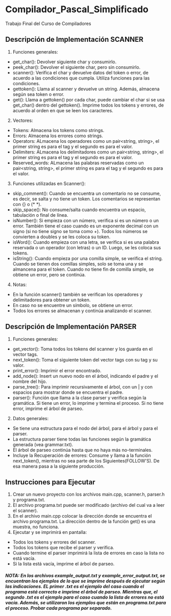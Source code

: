 # Compilador_Pascal_Simplificado
Trabajo Final del Curso de Compiladores

## Descripción de Implementación SCANNER
1. Funciones generales:
  - get_char(): Devolver siguiente char y consumirlo.
  - peek_char(): Devolver el siguiente char, pero sin consumirlo. 
  - scanner(): Verifica el char y devuelve datos del token o error, de acuerdo a las condiciones que cumpla. Utiliza funciones para las condiciones.  
  - gettoken(): Llama al scanner y devuelve un string. Además, almacena según sea token o error.
  - get(): Llama a gettoken() por cada char, puede cambiar el char si se usa get_char() dentro del gettoken(). Imprime todos los tokens y errores, de acuerdo al orden en que se leen los caracteres.
  
2. Vectores:
  - Tokens: Almacena los tokens como strings.
  - Errors: Almacena los errores como strings.
  - Operators: ALmacena los operadores como un pair<string, string>, el primer string es para el tag y el segundo es para el valor.
  - Delimiters: ALmacena los delimitadores como un pair<string, string>, el primer string es para el tag y el segundo es para el valor.
  - Reserved_words: ALmacena las palabras reservadas como un pair<string, string>, el primer string es para el tag y el segundo es para el valor.

3. Funciones utilizadas en Scanner():
  - skip_comment(): Cuando se encuentra un comentario no se consume, es decir, se salta y no tiene un token. Los comentarios se representan con {} o (* *).
  - skip_space(): No consume/salta cuando encuentra un espacio, tabulación o final de línea.
  - isNumber(): Si empieza con un número, verifica si es un número o un error. También tiene el caso cuando es un exponente decimal con un signo (si no tiene signo se toma como +). Todos los números se convierten a doubles y se les coloca su token.
  - isWord(): Cuando empieza con una letra, se verifica si es una palabra reservada o un operador (con letras) o un ID. Luego, se les coloca sus tokens.
  - isString(): Cuando empieza por una comilla simple, se verifica el string. Cuando se tienen dos comillas simples, solo se toma una y se almancena para el token. Cuando no tiene fin de comilla simple, se obtiene un error, pero se continúa.
  
  4. Notas:
  - En la función scanner() también se verifican los operadores y delimitadores para obtener un token.
  - En caso no se encuentre un símbolo, se obtiene un error.
  - Todos los errores se almacenan y continúa analizando el scanner.

## Descripción de Implementación PARSER
1. Funciones generales:
  - get_vector(): Toma todos los tokens del scanner y los guarda en el vector tags.
  - next_token(): Toma el siguiente token del vector tags con su tag y su valor.
  - print_error(): Imprimir el error encontrado.
  - add_node(): Insert un nuevo nodo en el árbol, indicando el padre y el nombre del hijo.
  - parse_tree(): Para imprimir recursivamente el árbol, con un | y con espacios para mostrar donde se encuentra el padre.
  - parser(): Función que llama a la clase parser y verifica según la gramática. Si tiene un error, lo imprime y termina el proceso.
             Si no tiene error, imprime el árbol de parseo.
             
2. Datos generales:
  - Se tiene una estructura para el nodo del árbol, para el árbol y para el parser.
  - La estructura parser tiene todas las funciones según la gramática generada (vea grammar.txt).
  - El árbol de parseo continúa hasta que no haya más no-terminales.
  - Incluye la Recuperación de errores: Consume y llama a la función next_token(), mientras no sea parte de los Siguientes(FOLLOW'S). De esa manera pasa a la siguiente producción.

## Instrucciones para Ejecutar

1. Crear un nuevo proyecto con los archivos main.cpp, scanner.h, parser.h y programa.txt.
2. El archivo programa.txt puede ser modificado (archivo del cual va a leer el scanner).
3. En el archivo main.cpp colocar la dirección donde se encuentra el archivo programa.txt. La dirección dentro de la función get() es una muestra, no funciona.
4. Ejecutar y se imprimirá en pantalla:
  - Todos los tokens y errores del scanner. 
  - Todos los tokens que recibe el parser y verifica. 
  - Cuando termine el parser imprimirá la lista de errores en caso la lista no está vacía.
  - Si la lista está vacía, imprime el árbol de parseo.

##### NOTA: En los archivos example_output.txt y example_error_output.txt, se encuentran los ejemplos de lo que se imprime después de ejecutar según las indicaciones. EL primer .txt es el ejemplo del caso cuando el programa está correcto e imprime el árbol de parseo. Mientras que, el segundo .txt es el ejemplo para el caso cuando la lista de errores no está vacía. Además, se utilizaron los ejemplos que están en programa.txt para el proceso. Probar cada programa por separado.

